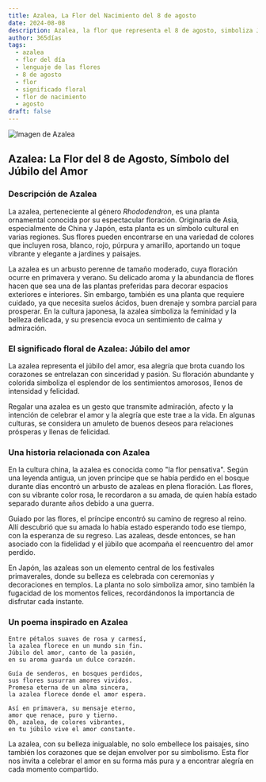 ```yaml
---
title: Azalea, La Flor del Nacimiento del 8 de agosto
date: 2024-08-08
description: Azalea, la flor que representa el 8 de agosto, simboliza Júbilo del amor. Descubre su fascinante historia, significado en el lenguaje de las flores y una poesía que celebra su belleza.
author: 365días
tags:
  - azalea
  - flor del día
  - lenguaje de las flores
  - 8 de agosto
  - flor
  - significado floral
  - flor de nacimiento
  - agosto
draft: false
---
```


![Imagen de Azalea](https://cdn.pixabay.com/photo/2018/05/15/03/08/azaleas-3402117_1280.jpg#center)


## Azalea: La Flor del 8 de Agosto, Símbolo del Júbilo del Amor

### Descripción de Azalea

La azalea, perteneciente al género _Rhododendron_, es una planta ornamental conocida por su espectacular floración. Originaria de Asia, especialmente de China y Japón, esta planta es un símbolo cultural en varias regiones. Sus flores pueden encontrarse en una variedad de colores que incluyen rosa, blanco, rojo, púrpura y amarillo, aportando un toque vibrante y elegante a jardines y paisajes.

La azalea es un arbusto perenne de tamaño moderado, cuya floración ocurre en primavera y verano. Su delicado aroma y la abundancia de flores hacen que sea una de las plantas preferidas para decorar espacios exteriores e interiores. Sin embargo, también es una planta que requiere cuidado, ya que necesita suelos ácidos, buen drenaje y sombra parcial para prosperar. En la cultura japonesa, la azalea simboliza la feminidad y la belleza delicada, y su presencia evoca un sentimiento de calma y admiración.

### El significado floral de Azalea: Júbilo del amor

La azalea representa el júbilo del amor, esa alegría que brota cuando los corazones se entrelazan con sinceridad y pasión. Su floración abundante y colorida simboliza el esplendor de los sentimientos amorosos, llenos de intensidad y felicidad.

Regalar una azalea es un gesto que transmite admiración, afecto y la intención de celebrar el amor y la alegría que este trae a la vida. En algunas culturas, se considera un amuleto de buenos deseos para relaciones prósperas y llenas de felicidad.

### Una historia relacionada con Azalea

En la cultura china, la azalea es conocida como "la flor pensativa". Según una leyenda antigua, un joven príncipe que se había perdido en el bosque durante días encontró un arbusto de azaleas en plena floración. Las flores, con su vibrante color rosa, le recordaron a su amada, de quien había estado separado durante años debido a una guerra.

Guiado por las flores, el príncipe encontró su camino de regreso al reino. Allí descubrió que su amada lo había estado esperando todo ese tiempo, con la esperanza de su regreso. Las azaleas, desde entonces, se han asociado con la fidelidad y el júbilo que acompaña el reencuentro del amor perdido.

En Japón, las azaleas son un elemento central de los festivales primaverales, donde su belleza es celebrada con ceremonias y decoraciones en templos. La planta no solo simboliza amor, sino también la fugacidad de los momentos felices, recordándonos la importancia de disfrutar cada instante.

### Un poema inspirado en Azalea

```
Entre pétalos suaves de rosa y carmesí,  
la azalea florece en un mundo sin fin.  
Júbilo del amor, canto de la pasión,  
en su aroma guarda un dulce corazón.

Guía de senderos, en bosques perdidos,  
sus flores susurran amores vividos.  
Promesa eterna de un alma sincera,  
la azalea florece donde el amor espera.

Así en primavera, su mensaje eterno,  
amor que renace, puro y tierno.  
Oh, azalea, de colores vibrantes,  
en tu júbilo vive el amor constante.  
```

La azalea, con su belleza inigualable, no solo embellece los paisajes, sino también los corazones que se dejan envolver por su simbolismo. Esta flor nos invita a celebrar el amor en su forma más pura y a encontrar alegría en cada momento compartido.